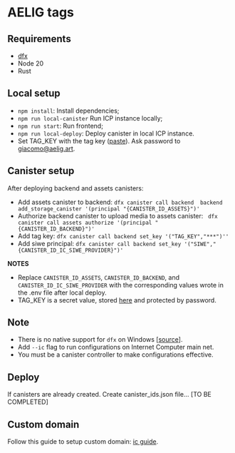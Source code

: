 # AELIG tags

## Requirements

- [dfx](https://internetcomputer.org/docs/current/developer-docs/getting-started/install/#installing-dfx)
- Node 20
- Rust

## Local setup

- `npm install`: Install dependencies;
- `npm run local-canister` Run ICP instance locally;
- `npm run start`: Run frontend;
- `npm run local-deploy`: Deploy canister in local ICP instance.
- Set TAG_KEY with the tag key ([paste](https://paste.digital/?p=Hdzu5BPjOnuaHq-Tmhyot)). Ask password to giacomo@aelig.art.

## Canister setup

After deploying backend and assets canisters:

- Add assets canister to backend: `dfx canister call backend  backend add_storage_canister '(principal "{CANISTER_ID_ASSETS}")'`
- Authorize backend canister to upload media to assets canister: ` dfx canister call assets authorize '(principal "{CANISTER_ID_BACKEND}")'`
- Add tag key: `dfx canister call backend set_key '("TAG_KEY","***")''`
- Add siwe principal: `dfx canister call backend set_key '("SIWE","{CANISTER_ID_IC_SIWE_PROVIDER}")'`

**NOTES**

- Replace `CANISTER_ID_ASSETS`, `CANISTER_ID_BACKEND`, and `CANISTER_ID_IC_SIWE_PROVIDER` with the corresponding values wrote in the .env file after local deploy. 
- TAG_KEY is a secret value, stored [here](https://paste.digital/?p=Hdzu5BPjOnuaHq-Tmhyot) and protected by password.

## Note

- There is no native support for `dfx` on Windows [[source](https://internetcomputer.org/docs/current/developer-docs/getting-started/install/windows-wsl)].
- Add `--ic` flag to run configurations on Internet Computer main net.
- You must be a canister controller to make configurations effective.

## Deploy

If canisters are already created. Create canister_ids.json file... [TO BE COMPLETED]

## Custom domain

Follow this guide to setup custom domain: [ic guide](https://internetcomputer.org/docs/current/developer-docs/web-apps/custom-domains/using-custom-domains).


